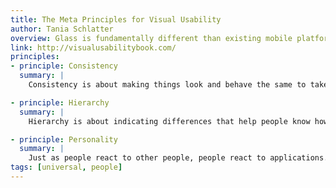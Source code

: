 ```yaml
---
title: The Meta Principles for Visual Usability
author: Tania Schlatter
overview: Glass is fundamentally different than existing mobile platforms in both design and use. Follow these principles when building Glassware to give users the best experience.
link: http://visualusabilitybook.com/
principles:
- principle: Consistency
  summary: |
    Consistency is about making things look and behave the same to take advantage of user familiarity and expectations. You achieve that by establishing patterns within your app and use them consistently to crate visual language.

- principle: Hierarchy
  summary: |
    Hierarchy is about indicating differences that help people know how the app works, what's important, and what to do. Use the Gestalt Principles to establish a visual hierarchy.

- principle: Personality
  summary: |
    Just as people react to other people, people react to applications. First impressions happen automatically, consciously and unconsciously. Other impressions are the result of interactions over time. Personality refers to impressions formed based on appearance and behavior, a concept that applies to applications as well as people.
tags: [universal, people]
---
```

